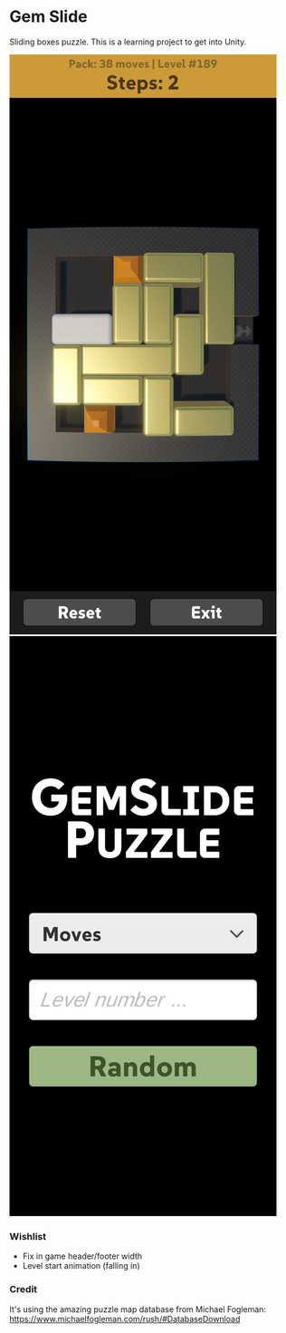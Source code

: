# Gem Slide

Sliding boxes puzzle. This is a learning project to get into Unity.

![Screenshot of game](./Misc/screenshot2.png)
![Screenshot of menu](./Misc/screenshot1.png)

### Wishlist

- Fix in game header/footer width
- Level start animation (falling in)

### Credit

It's using the amazing puzzle map database from Michael Fogleman: https://www.michaelfogleman.com/rush/#DatabaseDownload